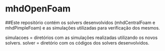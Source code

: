 # mhdOpenFoam

##Este repositório contém os solvers desenvolvidos (mhdCentralFoam e mhdPimpleFoam) e as simulações utilizadas para verificação dos mesmos.

simulacoes = diretórios com as simulações realizadas utilizando os novos solvers.
solver = diretório com os códigos dos solvers desenvolvidos.
